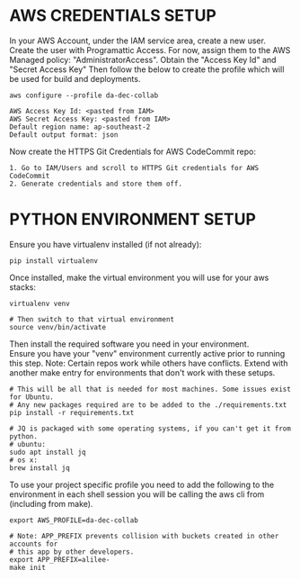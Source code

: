 # AWS CREDENTIALS SETUP

In your AWS Account, under the IAM service area, create a new user.
Create the user with Programattic Access.  For now, assign them to the AWS
Managed policy: "AdministratorAccess".
Obtain the "Access Key Id" and "Secret Access Key"
Then follow the below to create the profile which will be used for build and
deployments.
```aidl
aws configure --profile da-dec-collab

AWS Access Key Id: <pasted from IAM>
AWS Secret Access Key: <pasted from IAM>
Default region name: ap-southeast-2
Default output format: json
```
Now create the HTTPS Git Credentials for AWS CodeCommit repo:
```aidl
1. Go to IAM/Users and scroll to HTTPS Git credentials for AWS CodeCommit
2. Generate credentials and store them off.
```

# PYTHON ENVIRONMENT SETUP

Ensure you have virtualenv installed (if not already):
```aidl
pip install virtualenv
```
Once installed, make the virtual environment you will use for your aws stacks:
```aidl
virtualenv venv

# Then switch to that virtual environment
source venv/bin/activate
```

Then install the required software you need in your environment.  
Ensure you have your "venv" environment currently active prior to running this
step.
Note: Certain repos work while others have conflicts.  Extend with another make
entry for environments that don't work with these setups.
```aidl
# This will be all that is needed for most machines. Some issues exist for Ubuntu.
# Any new packages required are to be added to the ./requirements.txt  
pip install -r requirements.txt

# JQ is packaged with some operating systems, if you can't get it from python.
# ubuntu:
sudo apt install jq
# os x:
brew install jq
```

To use your project specific profile you need to add the following to the
environment in each shell session you will be calling the aws cli from
(including from make).
```aidl
export AWS_PROFILE=da-dec-collab

# Note: APP_PREFIX prevents collision with buckets created in other accounts for
# this app by other developers. 
export APP_PREFIX=alilee-
make init
```
